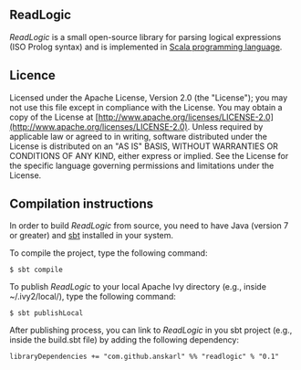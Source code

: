 ## ReadLogic

*ReadLogic* is a small open-source library for parsing logical expressions (ISO Prolog syntax) and is implemented in [Scala programming language](http://scala-lang.org). 

## Licence 

Licensed under the Apache License, Version 2.0 (the "License"); you may not use this file except in compliance with the License. You may obtain a copy of the License at [http://www.apache.org/licenses/LICENSE-2.0](http://www.apache.org/licenses/LICENSE-2.0). Unless required by applicable law or agreed to in writing, software distributed under the License is distributed on an "AS IS" BASIS, WITHOUT WARRANTIES OR CONDITIONS OF ANY KIND, either express or implied. See the License for the specific language governing permissions and limitations under the License.

## Compilation instructions

In order to build *ReadLogic* from source, you need to have Java (version 7 or greater) and [sbt](http://www.scala-sbt.org) installed in your system.

To compile the project, type the following command:

```
$ sbt compile
```

To publish *ReadLogic* to your local Apache Ivy directory (e.g., inside ~/.ivy2/local/), type the following command:

```
$ sbt publishLocal
```

After publishing process, you can link to *ReadLogic* in you sbt project (e.g., inside the build.sbt file) by adding the following dependency:

```
libraryDependencies += "com.github.anskarl" %% "readlogic" % "0.1"
```